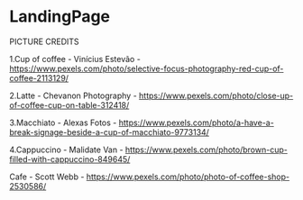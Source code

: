 # LandingPage

PICTURE CREDITS

1.Cup of coffee - Vinícius Estevão - https://www.pexels.com/photo/selective-focus-photography-red-cup-of-coffee-2113129/

2.Latte - Chevanon Photography - https://www.pexels.com/photo/close-up-of-coffee-cup-on-table-312418/

3.Macchiato - Alexas Fotos - https://www.pexels.com/photo/a-have-a-break-signage-beside-a-cup-of-macchiato-9773134/

4.Cappuccino - Malidate Van - https://www.pexels.com/photo/brown-cup-filled-with-cappuccino-849645/

Cafe - Scott Webb - https://www.pexels.com/photo/photo-of-coffee-shop-2530586/
